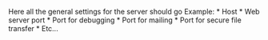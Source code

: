 Here all the general settings for the server should go
Example:
	* Host
	* Web server port
	* Port for debugging
	* Port for mailing
	* Port for secure file transfer
	* Etc...